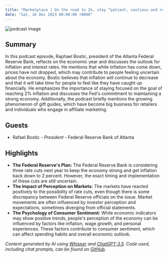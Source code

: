 ```yaml
---
title: "Marketplace | On the road to 2%, stay “patient, cautious and resolute”"
date: "Sat, 16 Dec 2023 00:00:00 +0000"
---
```


![podcast image](https://www.marketplace.org/wp-content/uploads/2019/05/MP_show-1.png)

## Summary

In this podcast episode, Raphael Bostic, president of the Atlanta Federal Reserve Bank, reflects on the economic year and discusses the outlook for inflation and interest rates. He mentions that while inflation has come down, prices have not dropped, which may contribute to people feeling uncertain about the economy. Bostic believes that inflation will continue to decrease and that it will take time for people to feel like they have caught up financially. He emphasizes the importance of staying focused on the goal of reaching 2% inflation and discusses the Fed's commitment to maintaining a strong economy. Additionally, the podcast briefly mentions the growing phenomenon of gift guides, which have become big business for retailers and individuals who engage in affiliate marketing.

## Guests

- Rafael Bostic - _President_ - Federal Reserve Bank of Atlanta

## Highlights

- **The Federal Reserve's Plan:** The Federal Reserve Bank is considering three rate cuts next year to keep the economy strong and get inflation back down to 2 percent. However, the exact timing and implementation of these cuts are still uncertain.
- **The Impact of Perception on Markets:** The markets have reacted positively to the possibility of rate cuts, even though there is some discrepancy between Federal Reserve officials on the issue. Market movements are often influenced by investor perception and expectations, sometimes diverging from official statements.
- **The Psychology of Consumer Sentiment:** While economic indicators may show positive trends, people's perception of the economy can be influenced by factors like inflation, wage growth, and personal experiences. These factors contribute to consumer sentiment, which can affect spending habits and overall economic outlook.

_Content generated by AI using [Whisper](https://openai.com/research/whisper) and [ChatGPT-3.5](https://openai.com/blog/chatgpt). Code used, including chat prompts, can be found on [GitHub](https://github.com/dustinbrownman/podcast-parser/blob/main/app/functions.py)._
